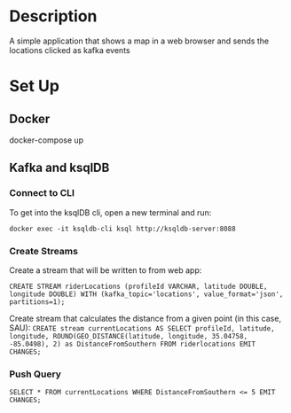 # Description
A simple application that shows a map in a web browser and sends the locations clicked as kafka events
# Set Up
## Docker
docker-compose up
## Kafka and ksqlDB

### Connect to CLI
To get into the ksqlDB cli, open a new terminal and run:

`docker exec -it ksqldb-cli ksql http://ksqldb-server:8088`

### Create Streams
Create a stream that will be written to from web app:

`CREATE STREAM riderLocations (profileId VARCHAR, latitude DOUBLE, longitude DOUBLE)
  WITH (kafka_topic='locations', value_format='json', partitions=1);`

Create stream that calculates the distance from a given point (in this case, SAU):
`CREATE stream currentLocations AS
  SELECT profileId,
         latitude,
         longitude, ROUND(GEO_DISTANCE(latitude, longitude, 35.04758, -85.0498), 2) as DistanceFromSouthern
FROM riderlocations
EMIT CHANGES;`

### Push Query
`SELECT * FROM currentLocations
WHERE DistanceFromSouthern <= 5
EMIT CHANGES;`

